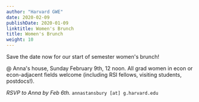 ```yaml
---
author: "Harvard GWE"
date: 2020-02-09
publishDate: 2020-01-09
linktitle: Women's Brunch
title: Women's Brunch
weight: 10
---
```


Save the date now for our start of semester women's brunch! 

@ Anna's house, Sunday February 9th, 12 noon. All grad women in econ or econ-adjacent fields welcome (including RSI fellows, visiting students, postdocs!). 

*RSVP to Anna by Feb 6th.* `annastansbury [at] g.harvard.edu`